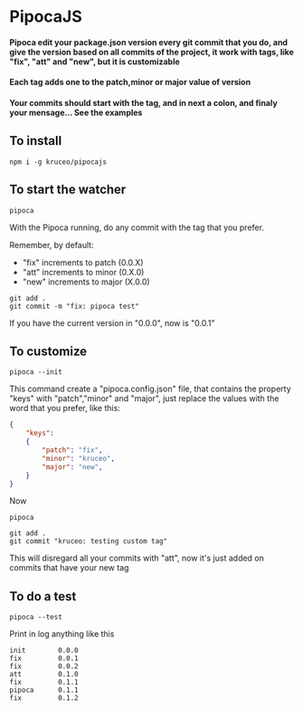 # PipocaJS

#### Pipoca edit your package.json version every git commit that you do, and give the version based on all commits of the project, it work with tags, like "fix", "att" and "new", but it is customizable

#### Each tag adds one to the patch,minor or major value of version

#### Your commits should start with the tag, and in next a colon, and finaly your mensage... See the examples


## To install

```console
npm i -g kruceo/pipocajs
```

## To start the watcher

```console
pipoca
```

With the Pipoca running, do any commit with the tag that you prefer.

Remember, by default:

* "fix" increments to patch (0.0.X)
* "att" increments to minor (0.X.0)
* "new" increments to major (X.0.0)

```console
git add .
git commit -m "fix: pipoca test"
```

If you have the current version in "0.0.0", now is "0.0.1"

## To customize

```console
pipoca --init
```

This command create a "pipoca.config.json" file, that contains the property "keys" with "patch","minor" and "major", just replace the values with the word that you prefer, like this:

```json
{
    "keys":
    {
        "patch": "fix",
        "minor": "kruceo",
        "major": "new",
    }
}
```

Now

```console
pipoca
```

```console
git add .
git commit "kruceo: testing custom tag"
```

This will disregard all your commits with "att", now it's just added on commits that have your new tag

## To do a test

```console
pipoca --test
```

Print in log anything like this

```console
init        0.0.0
fix         0.0.1
fix         0.0.2
att         0.1.0
fix         0.1.1
pipoca      0.1.1
fix         0.1.2
```

